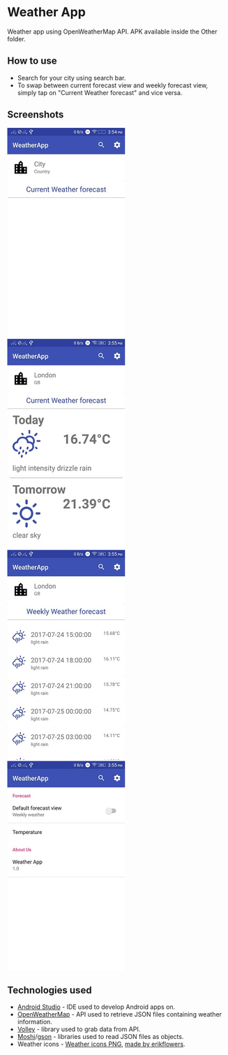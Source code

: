 # Weather App
Weather app using OpenWeatherMap API. APK available inside the Other folder.

## How to use
* Search for your city using search bar. 
* To swap between current forecast view and weekly forecast view, simply tap on "Current Weather forecast" and vice versa.

## Screenshots
![alt text](https://raw.githubusercontent.com/ConnorLee2/WeatherApp/master/Other/Screenshots/default.jpeg "default")
![alt text](https://raw.githubusercontent.com/ConnorLee2/WeatherApp/master/Other/Screenshots/current_forecast.jpeg "current forecast")
![alt text](https://raw.githubusercontent.com/ConnorLee2/WeatherApp/master/Other/Screenshots/weekly_forecast.jpeg "weekly forecast")
![alt text](https://raw.githubusercontent.com/ConnorLee2/WeatherApp/master/Other/Screenshots/settings.jpeg "settings")

## Technologies used
* [Android Studio](https://developer.android.com/studio/index.html) - IDE used to develop Android apps on.
* [OpenWeatherMap](https://openweathermap.org/) - API used to retrieve JSON files containing weather information.
* [Volley](https://github.com/google/volley) - library used to grab data from API.
* [Moshi](https://github.com/square/moshi)/[gson](https://github.com/google/gson) - libraries used to read JSON files as objects.
* Weather icons -
[Weather icons PNG](http://fa2png.io/r/weather-icons/),
[made by erikflowers](http://erikflowers.github.io/weather-icons/).
